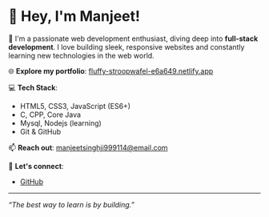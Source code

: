<h1>👋 Hey, I'm Manjeet!</h1>

🚀 I'm a passionate web development enthusiast, diving deep into **full-stack development**. I love building sleek, responsive websites and constantly learning new technologies in the web world.

🌐 **Explore my portfolio**: [fluffy-stroopwafel-e6a649.netlify.app](https://fluffy-stroopwafel-e6a649.netlify.app)

💻 **Tech Stack**:
- HTML5, CSS3, JavaScript (ES6+)
- C, CPP, Core Java
- Mysql, Nodejs (learning)
- Git & GitHub

📫 **Reach out**: [manjeetsinghji999114@email.com](mailto:manjeetsinghji999114@email.com)

🔗 **Let's connect**:
- [GitHub](https://github.com/manjeetrajput404) <!-- Optional if it's already obvious -->

---

_“The best way to learn is by building.”_

